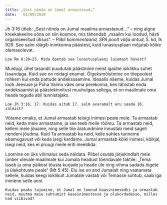```yaml
---
title: „Sest nõnda on Jumal armastanud…“
date:   01/09/2019
---
```


Jh 3:16 ütleb: „Sest nõnda on Jumal maailma armastanud…“ – ning algne kreekakeelne sõna on siin kosmos, mis tähendab „maailm kui loodud, hästi organiseeritud üksus“. – _Piibli kommentaarid, SPA poolt välja antud_, 5. kd, lk 929. See salm räägib inimkonna päästest, kuid lunastusplaan mõjutab kõike olemasolevat.

`Loe Rm 8:20–23. Mida õpetab see lunastusplaani laiemast hüvest?`

Muidugi, ühel tasandil puudutab päästmine meist igaühe isiklikku suhet Issandaga. Kuid see on midagi enamat. Õigeksmõistmine on tõepoolest rohkem kui enda pattude andekssaamine. Ideaalis näeme, kuidas Jumal loob Jeesuse ja Püha Vaimu väes oma perekonna, kes tähistab enda andeksaamist ja päästekinnitust muuhulgas sellega, et on maailmale oma heade tegude abil tunnistajaks.

`Loe Jh 3:16, 17. Kuidas aitab 17. salm avaramalt aru saada 16. salmist?`

Võtame omaks, et Jumal armastab teisigi inimesi peale meie. Ta armastab neid, keda meie armastame, ja see teeb meile rõõmu. Ta armastab neid, kelleni meie jõuame, ning selle tõe äratundmine innustab meid sageli nendeni jõudma. Kuid Ta armastab ka neid, kelle suhtes tunneme ebamugavust või keda isegi kardame. Jumal armastab kõiki inimesi, kõikjal, isegi neid, kes ei pruugi meile eriti meeldida.

Loomine on üks võimalus seda näidata. Piibel osutab järjekindlalt meie ümber olevale maailmale kui Jumala headust tõendavale faktile: „Tema laseb ju oma päikest tõusta kurjade ja heade üle ning vihma sadada õigete ja ülekohtuste peale“ (Mt 5:45). Elu ise on and Jumalalt ning vaatamata sellele, kuidas keegi isiklikult Jumalale vastab või Temasse suhtub, saab iga inimene selle anni.

`Kuidas peaks tajumine, et Jumal on loonud kaasinimesedki ja armastab neid, muutma meie suhtumist kaasinimestesse ja olukordadesse, milles nad viibivad?`